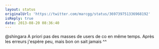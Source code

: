 ```yaml
---
layout: status
originalUrl: 'https://twitter.com/marcgg/status/369739751336968192'
isReply: true
date: 2013-08-20 08:36:40
---
```


@shingara A priori pas des masses de users de co en même temps. Après les erreurs j'espère peu, mais bon on sait jamais ^^
